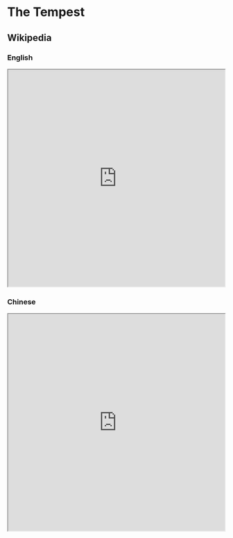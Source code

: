 # The Tempest

## Wikipedia

### English

<iframe src="https://en.m.wikipedia.org/wiki/The_Tempest" style="height: 500px; width: 500px"></iframe>

### Chinese

<iframe src="https://zh.m.wikipedia.org/wiki/%E6%9A%B4%E9%A2%A8%E9%9B%A8_(%E8%8E%8E%E5%A3%AB%E6%AF%94%E4%BA%9E)" style="height: 500px; width: 500px"></iframe>